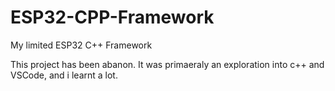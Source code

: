 # ESP32-CPP-Framework
My limited ESP32 C++ Framework

This project has been abanon.
It was primaeraly an exploration into c++ and VSCode, and i learnt a lot.
